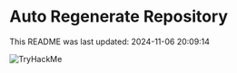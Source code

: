 # Auto Regenerate Repository

This README was last updated: 2024-11-06 20:09:14

 ![TryHackMe](https://tryhackme.com/badge/533634)